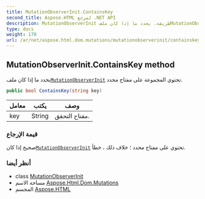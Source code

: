 ```yaml
---
title: MutationObserverInit.ContainsKey
second_title: Aspose.HTML لمرجع .NET API
description: MutationObserverInit طريقة. يحدد ما إذا كان ملفMutationObserverInit تحتوي المجموعة على مفتاح محدد.
type: docs
weight: 170
url: /ar/net/aspose.html.dom.mutations/mutationobserverinit/containskey/
---
```

## MutationObserverInit.ContainsKey method

يحدد ما إذا كان ملف[`MutationObserverInit`](../) تحتوي المجموعة على مفتاح محدد.

```csharp
public bool ContainsKey(string key)
```

| معامل | يكتب | وصف |
| --- | --- | --- |
| key | String | مفتاح التحقق. |

### قيمة الإرجاع

صحيح إذا كان[`MutationObserverInit`](../) تحتوي على مفتاح محدد ؛ خلاف ذلك ، خطأ.

### أنظر أيضا

* class [MutationObserverInit](../)
* مساحة الاسم [Aspose.Html.Dom.Mutations](../../mutationobserverinit/)
* المجسم [Aspose.HTML](../../../)



